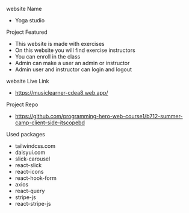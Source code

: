 
website Name

* Yoga studio

Project Featured

* This website is made with exercises
* On this website you will find exercise instructors
* You can enroll in the class
* Admin can make a user an admin or instructor
* Admin user and instructor can login and logout


website Live Link

* https://musiclearner-cdea8.web.app/


Project Repo

* https://github.com/programming-hero-web-course1/b712-summer-camp-client-side-itscopebd


Used packages

* tailwindcss.com
* daisyui.com
* slick-carousel
* react-slick
* react-icons
* react-hook-form
* axios
* react-query
* stripe-js
* react-stripe-js


